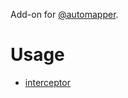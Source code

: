 Add-on for [@automapper](https://github.com/nartc/mapper).

# Usage

- [interceptor](packages/interceptor/README.md)
